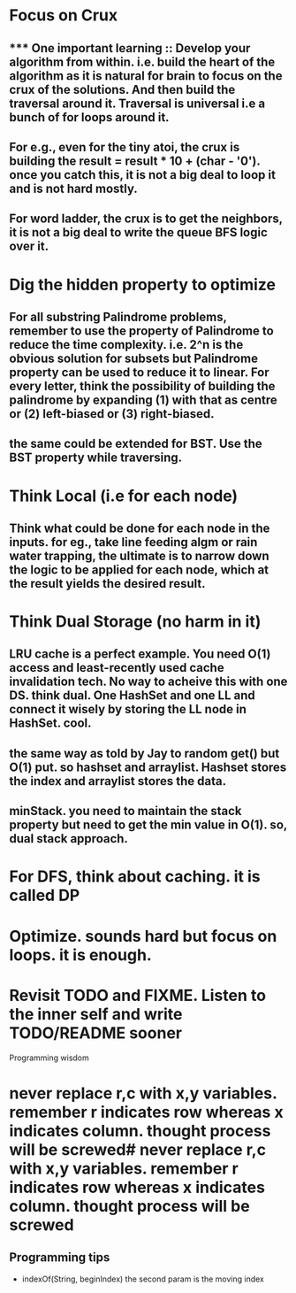 
# Focus on Crux
## *** One important learning :: Develop your algorithm from within. i.e. build the heart of the algorithm as it is natural for brain to focus on the crux of the solutions. And then build the traversal around it. Traversal is universal i.e a bunch of for loops around it. 
## For e.g., even for the tiny atoi, the crux is building the result = result * 10 + (char - '0'). once you catch  this, it is not a big deal to loop it and is not hard mostly. 
## For word ladder, the crux is to get the neighbors, it is not a big deal to write the queue BFS logic over it.

# Dig the hidden property to optimize
## For all substring Palindrome problems, remember to use the property of Palindrome to reduce the time complexity. i.e. 2^n is the obvious solution for subsets but Palindrome property can be used to reduce it to linear. For every letter, think the possibility of building the palindrome by expanding (1) with that as centre or (2) left-biased or (3) right-biased.

## the same could be extended for BST. Use the BST property while traversing.

# Think Local (i.e for each node)
## Think what could be done for each node in the inputs. for eg., take line feeding algm or rain water trapping, the ultimate is to narrow down the logic to be applied for each node, which at the result yields the desired result.

# Think Dual Storage (no harm in it)
## LRU cache is a perfect example. You need O(1) access and least-recently used cache invalidation tech. No way to acheive this with one DS. think dual. One HashSet and one LL and connect it wisely by storing the LL node in HashSet. cool.

## the same way as told by Jay to random get() but O(1) put. so hashset and arraylist. Hashset stores the index and arraylist stores the data.

## minStack. you need to maintain the stack property but need to get the min value in O(1). so, dual stack approach.

# For DFS, think about caching. it is called DP

# Optimize. sounds hard but focus on loops. it is enough.

# Revisit TODO and FIXME. Listen to the inner self and write TODO/README sooner

Programming wisdom

# never replace r,c with x,y variables. remember r indicates row whereas x indicates column. thought process will be screwed# never replace r,c with x,y variables. remember r indicates row whereas x indicates column. thought process will be screwed

## Programming tips
* indexOf(String, beginIndex) the second param is the moving index
